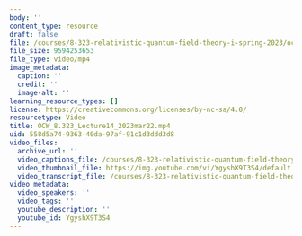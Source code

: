 ```yaml
---
body: ''
content_type: resource
draft: false
file: /courses/8-323-relativistic-quantum-field-theory-i-spring-2023/ocw_8323_lecture14_2023mar22_360p_16_9.mp4
file_size: 9594253653
file_type: video/mp4
image_metadata:
  caption: ''
  credit: ''
  image-alt: ''
learning_resource_types: []
license: https://creativecommons.org/licenses/by-nc-sa/4.0/
resourcetype: Video
title: OCW_8.323_Lecture14_2023mar22.mp4
uid: 558d5a74-9363-40da-97af-91c1d3ddd3d8
video_files:
  archive_url: ''
  video_captions_file: /courses/8-323-relativistic-quantum-field-theory-i-spring-2023/1romVzn64uW3bSntc8o59ZjQ6nvb5jC9z_transcript.webvtt
  video_thumbnail_file: https://img.youtube.com/vi/YgyshX9T3S4/default.jpg
  video_transcript_file: /courses/8-323-relativistic-quantum-field-theory-i-spring-2023/1romVzn64uW3bSntc8o59ZjQ6nvb5jC9z_transcript.pdf
video_metadata:
  video_speakers: ''
  video_tags: ''
  youtube_description: ''
  youtube_id: YgyshX9T3S4
---
```

